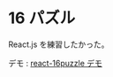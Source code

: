 # 16 パズル

React.js を練習したかった。

デモ : [react-16puzzle デモ](https://FujiHaruka.github.io/react-16puzzle)
